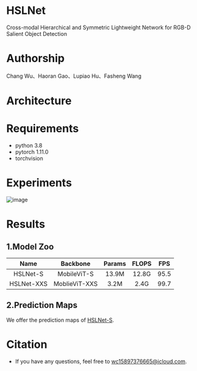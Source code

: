 # HSLNet
Cross-modal Hierarchical and Symmetric Lightweight Network for RGB-D Salient Object Detection

# Authorship
Chang Wu、Haoran Gao、Lupiao Hu、Fasheng Wang

# Architecture


# Requirements
* python 3.8
* pytorch 1.11.0
* torchvision
# Experiments
![image]()



# Results
## 1.Model Zoo
|    Name   |    Backbone   | Params | FLOPS |  FPS  |
|:---------:|:-------------:|:------:|:-----:|:-----:|
|  HSLNet-S  |  MobileViT-S  | 13.9M  | 12.8G | 95.5 |
| HSLNet-XXS | MoblieViT-XXS |  3.2M  |  2.4G | 99.7 |
## 2.Prediction Maps
 We offer the prediction maps of [HSLNet-S](https://pan.baidu.com/s/1hoyr-Yu2YKzH4DH9zMfAiQ?pwd=9thy ).
# Citation
* If you have any questions, feel free to [wc15897376665@icloud.com](mailto:wc15897376665@icloud.com).

